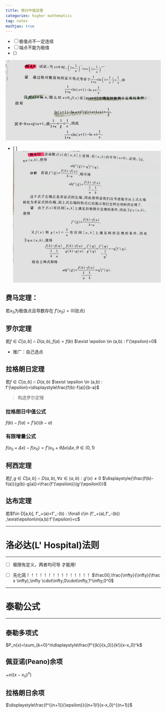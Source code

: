 ```yaml
---
title: 微分中值定理
categories: higher mathematics
tag: notes
mathjax: true
---
```

- [ ] 极值点不一定连续
- [ ] 端点不能为极值
- [ ]
![](image/2021-12-26-21-39-15.png)
- [ ]
![](image/2021-12-26-21-56-29.png)

## 费马定理：
若$x_0$为极值点且导数存在 $f'(x_0)=0$(驻点)

## 罗尔定理
若$f \in C[a,b] \cap D(a,b) ,f(a)=f(b)$
$\exist \epsilon \in (a,b) : f'(\epsilon)=0$
* 推广：自己选点

## 拉格朗日定理
若$f \in C[a,b] \cap D(a,b)$
$\exist \epsilon \in (a,b) : f'(\epsilon)=\displaystyle\frac{f(b)-f(a)}{b-a}$
> 构造罗尔定理

### 拉格朗日中值公式
$f(b)-f(a)=f'(\epsilon)(b-a)$

### 有限增量公式
$f(x_0+\Delta x)-f(x_0)=f'(x_0+\theta \Delta x)\Delta x,\theta\in(0,1)$

## 柯西定理
若$f,g \in C[a,b] \cap D(a,b), \forall x\in(a,b):g'(x)\ne 0$
$\displaystyle{\frac{f(b)-f(a)}{g(b)-g(a)}=\frac{f'(\epsilon)}{g'(\epsilon)}}$

## 达布定理
若$f\in D[a,b], f'_+(a)<f'_-(b) : \forall c\in (f'_+(a),f'_-(b)) ,\exist\epsilon\in(a,b):f'(\epsilon)=c$

---
# 洛必达(L' Hospital)法则
---
- [ ] 极限有定义，两者均可导 才能用!
- [ ] 先化简！！！！！！！！！！！！！！！
$\frac00,\frac{\infty}{\infty}(\frac x \infty),\infty \cdot\infty,0\cdot\infty,1^\infty,0^0$


---
# 泰勒公式
---
## 泰勒多项式
$P_n(x)=\sum_{k=0}^n\displaystyle\frac{f^{(k)}(x_0)}{k!}(x-x_0)^k$

## 佩亚诺(Peano)余项
+$o((x-x_0)^n)$

## 拉格朗日余项
$\displaystyle\frac{f^{(n+1)}(\epsilon)}{(n+1)!}(x-x_0)^{(n+1)}$




<script type="text/javascript" src="http://cdn.mathjax.org/mathjax/latest/MathJax.js?config=TeX-AMS-MML_HTMLorMML"></script>
<script type="text/x-mathjax-config">
  MathJax.Hub.Config({ tex2jax: {inlineMath: [['$', '$']]}, messageStyle: "none" });
</script>